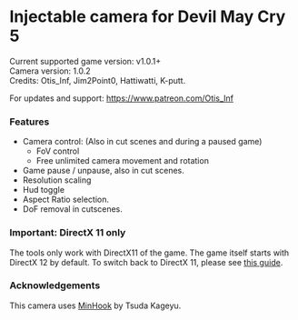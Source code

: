 Injectable camera for Devil May Cry 5
============================

Current supported game version: v1.0.1+  
Camera version: 1.0.2  
Credits: Otis_Inf, Jim2Point0, Hattiwatti, K-putt. 

For updates and support: https://www.patreon.com/Otis_Inf

### Features

- Camera control: (Also in cut scenes and during a paused game)
	- FoV control
	- Free unlimited camera movement and rotation 
- Game pause / unpause, also in cut scenes. 
- Resolution scaling
- Hud toggle
- Aspect Ratio selection.
- DoF removal in cutscenes.

### Important: DirectX 11 only
The tools only work with DirectX11 of the game. The game itself starts with DirectX 12 by default. To switch back
to DirectX 11, please see [this guide](https://framedsc.github.io/GameGuides/devil_may_cry_5.htm).

### Acknowledgements
This camera uses [MinHook](https://github.com/TsudaKageyu/minhook) by Tsuda Kageyu.
